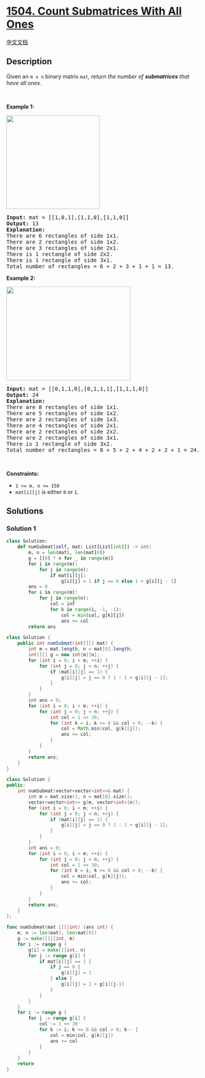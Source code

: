 # [1504. Count Submatrices With All Ones](https://leetcode.com/problems/count-submatrices-with-all-ones)

[中文文档](/solution/1500-1599/1504.Count%20Submatrices%20With%20All%20Ones/README.md)

## Description

<p>Given an <code>m x n</code> binary matrix <code>mat</code>, <em>return the number of <strong>submatrices</strong> that have all ones</em>.</p>

<p>&nbsp;</p>
<p><strong class="example">Example 1:</strong></p>
<img alt="" src="https://spcdn.pages.dev/leetcode/problems/1504.Count%20Submatrices%20With%20All%20Ones/images/ones1-grid.jpg" style="width: 244px; height: 245px;" />
<pre>
<strong>Input:</strong> mat = [[1,0,1],[1,1,0],[1,1,0]]
<strong>Output:</strong> 13
<strong>Explanation:</strong> 
There are 6 rectangles of side 1x1.
There are 2 rectangles of side 1x2.
There are 3 rectangles of side 2x1.
There is 1 rectangle of side 2x2. 
There is 1 rectangle of side 3x1.
Total number of rectangles = 6 + 2 + 3 + 1 + 1 = 13.
</pre>

<p><strong class="example">Example 2:</strong></p>
<img alt="" src="https://spcdn.pages.dev/leetcode/problems/1504.Count%20Submatrices%20With%20All%20Ones/images/ones2-grid.jpg" style="width: 324px; height: 245px;" />
<pre>
<strong>Input:</strong> mat = [[0,1,1,0],[0,1,1,1],[1,1,1,0]]
<strong>Output:</strong> 24
<strong>Explanation:</strong> 
There are 8 rectangles of side 1x1.
There are 5 rectangles of side 1x2.
There are 2 rectangles of side 1x3. 
There are 4 rectangles of side 2x1.
There are 2 rectangles of side 2x2. 
There are 2 rectangles of side 3x1. 
There is 1 rectangle of side 3x2. 
Total number of rectangles = 8 + 5 + 2 + 4 + 2 + 2 + 1 = 24.
</pre>

<p>&nbsp;</p>
<p><strong>Constraints:</strong></p>

<ul>
	<li><code>1 &lt;= m, n &lt;= 150</code></li>
	<li><code>mat[i][j]</code> is either <code>0</code> or <code>1</code>.</li>
</ul>

## Solutions

### Solution 1

<!-- tabs:start -->

```python
class Solution:
    def numSubmat(self, mat: List[List[int]]) -> int:
        m, n = len(mat), len(mat[0])
        g = [[0] * n for _ in range(m)]
        for i in range(m):
            for j in range(n):
                if mat[i][j]:
                    g[i][j] = 1 if j == 0 else 1 + g[i][j - 1]
        ans = 0
        for i in range(m):
            for j in range(n):
                col = inf
                for k in range(i, -1, -1):
                    col = min(col, g[k][j])
                    ans += col
        return ans
```

```java
class Solution {
    public int numSubmat(int[][] mat) {
        int m = mat.length, n = mat[0].length;
        int[][] g = new int[m][n];
        for (int i = 0; i < m; ++i) {
            for (int j = 0; j < n; ++j) {
                if (mat[i][j] == 1) {
                    g[i][j] = j == 0 ? 1 : 1 + g[i][j - 1];
                }
            }
        }
        int ans = 0;
        for (int i = 0; i < m; ++i) {
            for (int j = 0; j < n; ++j) {
                int col = 1 << 30;
                for (int k = i; k >= 0 && col > 0; --k) {
                    col = Math.min(col, g[k][j]);
                    ans += col;
                }
            }
        }
        return ans;
    }
}
```

```cpp
class Solution {
public:
    int numSubmat(vector<vector<int>>& mat) {
        int m = mat.size(), n = mat[0].size();
        vector<vector<int>> g(m, vector<int>(n));
        for (int i = 0; i < m; ++i) {
            for (int j = 0; j < n; ++j) {
                if (mat[i][j] == 1) {
                    g[i][j] = j == 0 ? 1 : 1 + g[i][j - 1];
                }
            }
        }
        int ans = 0;
        for (int i = 0; i < m; ++i) {
            for (int j = 0; j < n; ++j) {
                int col = 1 << 30;
                for (int k = i; k >= 0 && col > 0; --k) {
                    col = min(col, g[k][j]);
                    ans += col;
                }
            }
        }
        return ans;
    }
};
```

```go
func numSubmat(mat [][]int) (ans int) {
	m, n := len(mat), len(mat[0])
	g := make([][]int, m)
	for i := range g {
		g[i] = make([]int, n)
		for j := range g[i] {
			if mat[i][j] == 1 {
				if j == 0 {
					g[i][j] = 1
				} else {
					g[i][j] = 1 + g[i][j-1]
				}
			}
		}
	}
	for i := range g {
		for j := range g[i] {
			col := 1 << 30
			for k := i; k >= 0 && col > 0; k-- {
				col = min(col, g[k][j])
				ans += col
			}
		}
	}
	return
}
```

<!-- tabs:end -->

<!-- end -->

